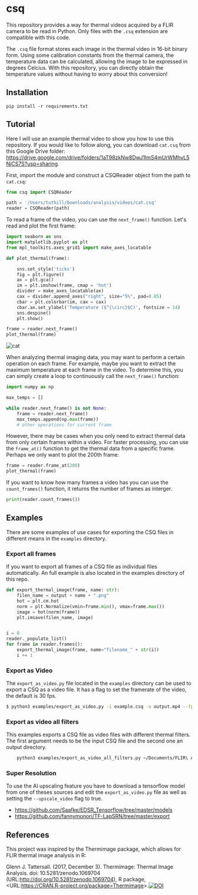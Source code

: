# csq

This repository provides a way for thermal videos acquired by a FLIR camera to be read in Python. Only files with the `.csq` extension are compatible with this code.

The `.csq` file format stores each image in the thermal video in 16-bit binary form. Using some calibration constants from the thermal camera, the temperature data can be calculated, allowing the image to be expressed in degrees Celcius. With this repository, you can directly obtain the temperature values without having to worry about this conversion!

## Installation

```
pip install -r requirements.txt
```

## Tutorial

Here I will use an example thermal video to show you how to use this repository. If you would like to follow along, you can download `cat.csq` from this Google Drive folder: https://drive.google.com/drive/folders/1aT98zkNw8DwJ1ImS4mUrWMhvL5NjCS7S?usp=sharing.

First, import the module and construct a CSQReader object from the path to `cat.csq`:

```python
from csq import CSQReader

path = '/Users/tuthill/Downloads/analysis/videos/cat.csq'
reader = CSQReader(path)
```

To read a frame of the video, you can use the `next_frame()` function. Let's read and plot the first frame:

```python
import seaborn as sns
import matplotlib.pyplot as plt
from mpl_toolkits.axes_grid1 import make_axes_locatable

def plot_thermal(frame):

    sns.set_style('ticks')
    fig = plt.figure()
    ax = plt.gca()
    im = plt.imshow(frame, cmap = 'hot')
    divider = make_axes_locatable(ax)
    cax = divider.append_axes("right", size="5%", pad=0.05)
    cbar = plt.colorbar(im, cax = cax)
    cbar.ax.set_ylabel('Temperature ($^{\circ}$C)', fontsize = 14)
    sns.despine()
    plt.show()

frame = reader.next_frame()
plot_thermal(frame)
```

![cat](https://github.com/katierupp/csq/blob/main/examples/frame1.png?raw=true)

When analyzing thermal imaging data, you may want to perform a certain operation on each frame. For example, maybe you want to extract the maximum temperature at each frame in the video. To determine this, you can simply create a loop to continuously call the `next_frame()` function:

```python
import numpy as np

max_temps = []

while reader.next_frame() is not None:
    frame = reader.next_frame()
    max_temps.append(np.max(frame))
    # other operations for current frame
```

However, there may be cases when you only need to extract thermal data from only certain frames within a video. For faster processing, you can use the `frame_at()` function to get the thermal data from a specific frame. Perhaps we only want to plot the 200th frame:

```python
frame = reader.frame_at(200)
plot_thermal(frame)
```

If you want to know how many frames a video has you can use the `count_frames()` function, it returns the number of frames as interger.

```python
print(reader.count_frames())
```

## Examples

There are some examples of use cases for exporting the CSQ files in different means in the `examples` directory.

### Export all frames

If you want to export all frames of a CSQ file as individual files automatically. An full example is also located in the examples directory of this repo.

```python
def export_thermal_image(frame, name: str):
    filen_name = output + name + ".png"
    hot = plt.cm.hot
    norm = plt.Normalize(vmin=frame.min(), vmax=frame.max())
    image = hot(norm(frame))
    plt.imsave(filen_name, image)


i = 0
reader._populate_list()
for frame in reader.frames():
    export_thermal_image(frame, name="filename_" + str(i))
    i += 1
```

### Export as Video

The `export_as_video.py` file located in the `examples` directory can be used to export a CSQ as a video file. It has a flag to set the framerate of the video, the default is 30 fps.

```bash
$ python3 examples/export_as_video.py -i example.csq -o output.mp4 --fps 30
```

### Export as video all filters

This examples exports a CSQ file as video files with different thermal filters. The first argument needs to be the input CSQ file and the second one an output directory.

```bash
    python3 examples/export_as_video_all_filters.py ~/Documents/FLIR\ Aufnahmen/Erlangen_Wildschweingehege_2022-07-21/FLIR0115.csq ~/Downloads/FLIR0115/
```

### Super Resolution

To use the AI upscaling feature you have to download a tensorflow model from one of theses sources and edit the `export_as_video.py` file as well as setting the `--upscale_video` flag to true.

- https://github.com/Saafke/EDSR_Tensorflow/tree/master/models
- https://github.com/fannymonori/TF-LapSRN/tree/master/export

## References

This project was inspired by the Thermimage package, which allows for FLIR thermal image analysis in R:

Glenn J. Tattersall. (2017, December 3). Thermimage: Thermal Image Analysis. doi: 10.5281/zenodo.1069704 (URL:<http://doi.org/10.5281/zenodo.1069704>), R package, &lt;URL:<https://CRAN.R-project.org/package=Thermimage>&gt;.[![DOI](https://zenodo.org/badge/33262273.svg)](https://zenodo.org/badge/latestdoi/33262273)
